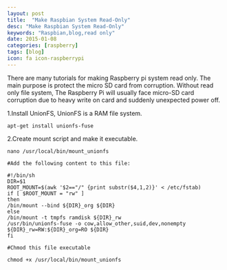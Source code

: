```yaml
---
layout: post
title:  "Make Raspbian System Read-Only"
desc: "Make Raspbian System Read-Only"
keywords: "Raspbian,blog,read only"
date: 2015-01-08
categories: [raspberry]
tags: [blog]
icon: fa icon-raspberrypi
---
```


There are many tutorials for making Raspberry pi system read only. The main purpose is protect the micro SD card from corruption. Without read only file system, The Raspberry Pi will usually face micro-SD card corruption due to heavy write on card and suddenly unexpected power off.

1.Install UnionFS, UnionFS is a RAM file system.

```
apt-get install unionfs-fuse
```

2.Create mount script and make it executable.

```
nano /usr/local/bin/mount_unionfs

#Add the following content to this file:

#!/bin/sh
DIR=$1
ROOT_MOUNT=$(awk '$2=="/" {print substr($4,1,2)}' < /etc/fstab)
if [ $ROOT_MOUNT = "rw" ]
then
/bin/mount --bind ${DIR}_org ${DIR}
else
/bin/mount -t tmpfs ramdisk ${DIR}_rw
/usr/bin/unionfs-fuse -o cow,allow_other,suid,dev,nonempty ${DIR}_rw=RW:${DIR}_org=RO ${DIR}
fi

#Chmod this file executable

chmod +x /usr/local/bin/mount_unionfs
```



